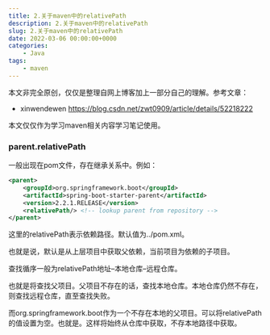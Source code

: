 ```yaml
---
title: 2.关于maven中的relativePath
description: 2.关于maven中的relativePath
slug: 2.关于maven中的relativePath
date: 2022-03-06 00:00:00+0000
categories:
    - Java
tags:
    - maven
---
```


本文非完全原创，仅仅是整理自网上博客加上一部分自己的理解。参考文章：  
* xinwendewen https://blog.csdn.net/zwt0909/article/details/52218222

本文仅仅作为学习maven相关内容学习笔记使用。

### parent.relativePath

一般出现在pom文件，存在继承关系中。例如：
```xml
<parent>
    <groupId>org.springframework.boot</groupId>
    <artifactId>spring-boot-starter-parent</artifactId>
    <version>2.2.1.RELEASE</version>
    <relativePath/> <!-- lookup parent from repository -->
</parent>
```

这里的relativePath表示依赖路径。默认值为../pom.xml。  

也就是说，默认是从上层项目中获取父依赖，当前项目为依赖的子项目。

查找循序一般为relativePath地址–本地仓库–远程仓库。

也就是将查找父项目。父项目不存在的话，查找本地仓库。本地仓库仍然不存在，则查找远程仓库，直至查找失败。

而org.springframework.boot作为一个不存在本地的父项目。可以将relativePath的值设置为空。也就是<relativePath/>。这样将始终从仓库中获取，不存本地路径中获取。
